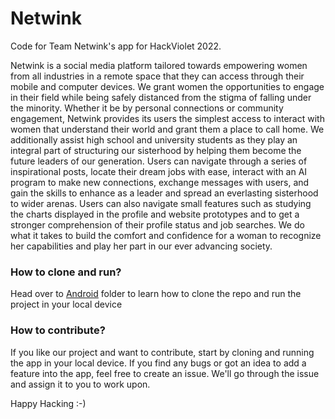 # Netwink

Code for Team Netwink's app for HackViolet 2022.

Netwink is a social media platform tailored towards empowering women from all industries in a remote space that they can access through their mobile and computer devices. We grant women the opportunities to engage in their field while being safely distanced from the stigma of falling under the minority. Whether it be by personal connections or community engagement, Netwink provides its users the simplest access to interact with women that understand their world and grant them a place to call home. We additionally assist high school and university students as they play an integral part of structuring our sisterhood by helping them become the future leaders of our generation. Users can navigate through a series of inspirational posts, locate their dream jobs with ease, interact with an AI program to make new connections, exchange messages with users, and gain the skills to enhance as a leader and spread an everlasting sisterhood to wider arenas. Users can also navigate small features such as studying the charts displayed in the profile and website prototypes and to get a stronger comprehension of their profile status and job searches. We do what it takes to build the comfort and confidence for a woman to recognize her capabilities and play her part in our ever advancing society.

### How to clone and run?
Head over to [Android](/Android/) folder to learn how to clone the repo and run the project in your local device

### How to contribute?
If you like our project and want to contribute, start by cloning and running the app in your local device. If you find any bugs or got an idea to add a feature into the app, feel free to create an issue. We'll go through the issue and assign it to you to work upon.

Happy Hacking :-)
